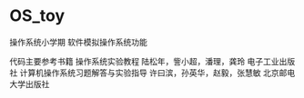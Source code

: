 # OS_toy
操作系统小学期 软件模拟操作系统功能

代码主要参考书籍
操作系统实验教程 陆松年，訾小超，潘理，龚玲 电子工业出版社
计算机操作系统习题解答与实验指导 许曰滨，孙英华，赵毅，张慧敏 北京邮电大学出版社
